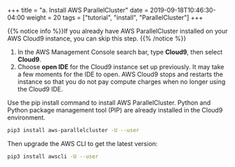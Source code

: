 +++
title = "a. Install AWS ParallelCluster"
date = 2019-09-18T10:46:30-04:00
weight = 20
tags = ["tutorial", "install", "ParallelCluster"]
+++

{{% notice info %}}If you already have AWS ParallelCluster installed on your AWS Cloud9 instance, you can skip this step.
{{% /notice %}}

1. In the AWS Management Console search bar, type **Cloud9**, then select **Cloud9**.
2. Choose **open IDE** for the Cloud9 instance set up previously. It may take a few moments for the IDE to open. AWS Cloud9 stops and restarts the instance so that you do not pay compute charges when no longer using the Cloud9 IDE.

Use the pip install command to install AWS ParallelCluster. Python and Python package management tool (PIP) are already installed in the Cloud9 environment.

```bash
pip3 install aws-parallelcluster -U --user
```

Then upgrade the AWS CLI to get the latest version:

```bash
pip3 install awscli -U --user
```
